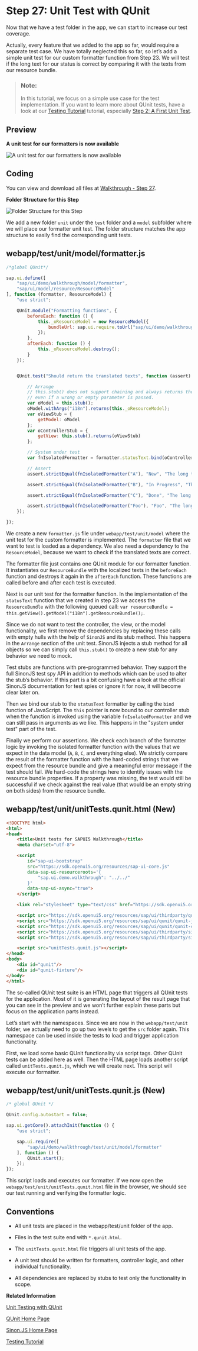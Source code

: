 <!-- loioe1ce1de315994a02bf162f4b3b5a9f09 -->

# Step 27: Unit Test with QUnit

Now that we have a test folder in the app, we can start to increase our test coverage.

Actually, every feature that we added to the app so far, would require a separate test case. We have totally neglected this so far, so let’s add a simple unit test for our custom formatter function from Step 23. We will test if the long text for our status is correct by comparing it with the texts from our resource bundle.

> ### Note:  
> In this tutorial, we focus on a simple use case for the test implementation. If you want to learn more about QUnit tests, have a look at our [Testing Tutorial](testing-tutorial-291c912.md) tutorial, especially [Step 2: A First Unit Test](step-2-a-first-unit-test-b81736e.md).



## Preview

  
  
**A unit test for our formatters is now available**

![](images/SAPUI5_Walkthrough_Step_28_a933bc8.png "A unit test for our formatters is now available")



## Coding

You can view and download all files at [Walkthrough - Step 27](https://ui5.sap.com/#/entity/sap.m.tutorial.walkthrough/sample/sap.m.tutorial.walkthrough.27).

  
  
**Folder Structure for this Step**

![](images/SAPUI5_Walkthrough_Step_28_2_1b5613a.png "Folder Structure for this Step")

We add a new folder `unit` under the `test` folder and a `model` subfolder where we will place our formatter unit test. The folder structure matches the app structure to easily find the corresponding unit tests.



## webapp/test/unit/model/formatter.js

```js
/*global QUnit*/

sap.ui.define([
	"sap/ui/demo/walkthrough/model/formatter",
	"sap/ui/model/resource/ResourceModel"
], function (formatter, ResourceModel) {
	"use strict";

	QUnit.module("Formatting functions", {
		beforeEach: function () {
			this._oResourceModel = new ResourceModel({
				bundleUrl: sap.ui.require.toUrl("sap/ui/demo/walkthrough") + "/i18n/i18n.properties"
			});
		},
		afterEach: function () {
			this._oResourceModel.destroy();
		}
	});


	QUnit.test("Should return the translated texts", function (assert) {

		// Arrange
		// this.stub() does not support chaining and always returns the right data
		// even if a wrong or empty parameter is passed.
		var oModel = this.stub();
		oModel.withArgs("i18n").returns(this._oResourceModel);
		var oViewStub = {
			getModel: oModel
		};
		var oControllerStub = {
			getView: this.stub().returns(oViewStub)
		};

		// System under test
		var fnIsolatedFormatter = formatter.statusText.bind(oControllerStub);

		// Assert
		assert.strictEqual(fnIsolatedFormatter("A"), "New", "The long text for status A is correct");

		assert.strictEqual(fnIsolatedFormatter("B"), "In Progress", "The long text for status B is correct");

		assert.strictEqual(fnIsolatedFormatter("C"), "Done", "The long text for status C is correct");

		assert.strictEqual(fnIsolatedFormatter("Foo"), "Foo", "The long text for status Foo is correct");
	});

});
```

We create a new `formatter.js` file under `webapp/test/unit/model` where the unit test for the custom formatter is implemented. The `formatter` file that we want to test is loaded as a dependency. We also need a dependency to the `ResourceModel`, because we want to check if the translated texts are correct.

The formatter file just contains one QUnit module for our formatter function. It instantiates our `ResourceBundle` with the localized texts in the `beforeEach` function and destroys it again in the `afterEach` function. These functions are called before and after each test is executed.

Next is our unit test for the formatter function. In the implementation of the `statusText` function that we created in step 23 we access the `ResourceBundle` with the following queued call: `var resourceBundle = this.getView().getModel("i18n").getResourceBundle();`.

Since we do not want to test the controller, the view, or the model functionality, we first remove the dependencies by replacing these calls with empty hulls with the help of `SinonJS` and its stub method. This happens in the `Arrange` section of the unit test. SinonJS injects a stub method for all objects so we can simply call `this.stub()` to create a new stub for any behavior we need to mock.

Test stubs are functions with pre-programmed behavior. They support the full SinonJS test spy API in addition to methods which can be used to alter the stub’s behavior. If this part is a bit confusing have a look at the official SinonJS documentation for test spies or ignore it for now, it will become clear later on.

Then we bind our stub to the `statusText` formatter by calling the `bind` function of JavaScript. The `this` pointer is now bound to our controller stub when the function is invoked using the variable `fnIsolatedFormatter` and we can still pass in arguments as we like. This happens in the "system under test" part of the test.

Finally we perform our assertions. We check each branch of the formatter logic by invoking the isolated formatter function with the values that we expect in the data model \(`A`, `B`, `C`, and everything else\). We strictly compare the result of the formatter function with the hard-coded strings that we expect from the resource bundle and give a meaningful error message if the test should fail. We hard-code the strings here to identify issues with the resource bundle properties. If a property was missing, the test would still be successful if we check against the real value \(that would be an empty string on both sides\) from the resource bundle.



<a name="loioe1ce1de315994a02bf162f4b3b5a9f09__section_gnt_54c_yfb"/>

## webapp/test/unit/unitTests.qunit.html \(New\)

```html
<!DOCTYPE html>
<html>
<head>
	<title>Unit tests for SAPUI5 Walkthrough</title>
	<meta charset="utf-8">

	<script
		id="sap-ui-bootstrap"
		src="https://sdk.openui5.org/resources/sap-ui-core.js"
		data-sap-ui-resourceroots='{
			"sap.ui.demo.walkthrough": "../../"
		}'
		data-sap-ui-async="true">
	</script>

	<link rel="stylesheet" type="text/css" href="https://sdk.openui5.org/resources/sap/ui/thirdparty/qunit-2.css">

	<script src="https://sdk.openui5.org/resources/sap/ui/thirdparty/qunit-2.js"></script>
	<script src="https://sdk.openui5.org/resources/sap/ui/qunit/qunit-junit.js"></script>
	<script src="https://sdk.openui5.org/resources/sap/ui/qunit/qunit-coverage.js"></script>
	<script src="https://sdk.openui5.org/resources/sap/ui/thirdparty/sinon.js"></script>
	<script src="https://sdk.openui5.org/resources/sap/ui/thirdparty/sinon-qunit.js"></script>

	<script src="unitTests.qunit.js"></script>
</head>
<body>
	<div id="qunit"/>
	<div id="qunit-fixture"/>
</body>
</html>

```

The so-called QUnit test suite is an HTML page that triggers all QUnit tests for the application. Most of it is generating the layout of the result page that you can see in the preview and we won’t further explain these parts but focus on the application parts instead.

Let’s start with the namespaces. Since we are now in the `webapp/test/unit` folder, we actually need to go up two levels to get the `src` folder again. This namespace can be used inside the tests to load and trigger application functionality.

First, we load some basic QUnit functionality via script tags. Other QUnit tests can be added here as well. Then the HTML page loads another script called `unitTests.qunit.js`, which we will create next. This script will execute our formatter.



<a name="loioe1ce1de315994a02bf162f4b3b5a9f09__section_hnt_54c_yfb"/>

## webapp/test/unit/unitTests.qunit.js \(New\)

```js
/* global QUnit */

QUnit.config.autostart = false;

sap.ui.getCore().attachInit(function () {
	"use strict";

	sap.ui.require([
		"sap/ui/demo/walkthrough/test/unit/model/formatter"
	], function () {
		QUnit.start();
	});
});

```

This script loads and executes our formatter. If we now open the `webapp/test/unit/unitTests.qunit.html` file in the browser, we should see our test running and verifying the formatter logic.



## Conventions

-   All unit tests are placed in the webapp/test/unit folder of the app.

-   Files in the test suite end with `*.qunit.html`.

-   The `unitTests.qunit.html` file triggers all unit tests of the app.

-   A unit test should be written for formatters, controller logic, and other individual functionality.

-   All dependencies are replaced by stubs to test only the functionality in scope.


**Related Information**  


[Unit Testing with QUnit](../04_Essentials/unit-testing-with-qunit-09d145c.md "QUnit is a powerful, easy-to-use JavaScript unit testing framework. It is used by the jQuery, jQuery UI and jQuery Mobile projects and is capable of testing any generic JavaScript code. It supports asynchronous tests out-of-the-box.")

[QUnit Home Page](https://qunitjs.com/)

[Sinon.JS Home Page](http://sinonjs.org/)

[Testing Tutorial](testing-tutorial-291c912.md "In this tutorial we will test application functionality with the testing tools that are delivered with SAPUI5. At different steps of this tutorial you will write tests using QUnit, OPA5, and the OData V2 mock server. Additionally, you will learn about testing strategies, Test Driven Development (TDD), and much more.")

